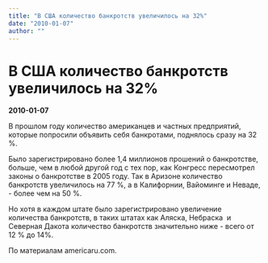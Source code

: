 ```yaml
---
title: "В США количество банкротств увеличилось на 32%"
date: "2010-01-07"
author: ""
---
```


# В США количество банкротств увеличилось на 32%

**2010-01-07** 

В прошлом году количество американцев и частных предприятий, которые попросили объявить себя банкротами, поднялось сразу на 32 %.

Было зарегистрировано более 1,4 миллионов прошений о банкротстве, больше, чем в любой другой год с тех пор, как Конгресс пересмотрел законы о банкротстве в 2005 году. Так в Аризоне количество банкротств увеличилось на 77 %, а в Калифорнии, Вайоминге и Неваде, - более чем на 50 %.

Но хотя в каждом штате было зарегистрировано увеличение количества банкротств, в таких штатах как Аляска, Небраска  и Северная Дакота количество банкротств значительно ниже - всего от 12 % до 14%.

По материалам americaru.com.
